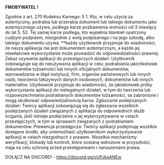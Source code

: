 **FMOBYWATEL !**

Zgodnie z art. 270 Kodeksu Karnego: 5 1. Kto, w celu użycia za autentyczny, podrabia lub przerabia dokument lub takiego dokumentu jako autentycznego używa, podlega karze pozbawienia wolności od 3 miesięcy do lat 5. 52. Tej samej karze podlega, kto wypełnia blankiet opatrzony cudzym podpisem, niezgodnie z wolą podpisanego i na jego szkodę, albo takiego dokumentu używa. 
**każdy użytkownik przyjmuje do wiadomości, że nasza aplikacja nie jest dokumentem autentycznym, a każde jej niewłaściwe wykorzystanie może prowadzić do odpowiedzialności prawnej. Zakaz uzywania aplikacji do przestępczych działań: Użytkownik zobowiązuje się do nieużywania aplikacji w celu: 
podrabiania jakichkolwiek dokumentów tożsamości lub innych oficjalnych dokumentów, wprowadzania w błąd instytucji, firm, organów państwowych lub innych osób, 
tworzenia fałszywych danych osobowych, dokumentów lub innych materiałów. 
Użytkownik przyjmuje do wiadomości, że jakiekolwiek próby wykorzystania aplikacji do nielegalnych działań, w tym do tworzenia lub rozpowszechniania podrabianych dokumentów tożsamości, sa zabronione i mogą skutkować odpowiedzialnością karna. 
Zgłaszanie podejrzanych działań: Twórcy aplikacji zobowiązują się do zgłaszania wszelkich podejrzanych działań związanych z aplikacja do odpowiednich służb ścigania, jeśli istnieje podejrzenie o jej wykorzystywanie w celach przestępczych, w tym w sprawach związanych z podrabianiem dokumentów. 
Prewencja przestępcza: Twórcy aplikacji podejmują wszelkie dostępne środki, aby uniemożliwić użytkownikom wykorzystywanie aplikacji w celach niezgodnych z prawem. Wszelkie mechanizmy weryfikacji, blokady lub kontroli, które zostaną wdrożone w przyszłości, maja na celu ochronę przed przestępstwami i naruszeniami prawa.

DOŁĄCZ NA DISCORD! - https://discord.gg/vUfUksANEw

